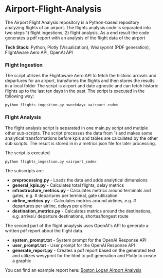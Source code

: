 # Airport-Flight-Analysis

The Airport Flight Analysis repository is a Python-based repository analyzing flights of an airport. 
The flights analysis code is separated into two steps 1) flight ingestions, 2) flight analysis. As a end result the code generates a pdf report with an analysis of the flight data of the airport

**Tech Stack:** Python, Plotly (Visualization), Weasyprint (PDF generation), FlightAware Aero API, OpenAI API 


### Flight Ingestion
The script utilizes the Flightaware Aero API to fetch the historic arrivals and departures for an airport, transforms the flights and then stores the results in a local folder
The script is airport and date agnostic and can fetch historic flights up to the last ten days in the past. 
The script is executed in the following way:
```
python flights_ingestion.py <weekday> <airport_code>
```

### Flight Analysis

The flight analysis script is separated in one main.py script and mutiple other sub-scripts. The script processes the data from 1) and makes some analytical transformations before kpis and tables are calculated by the other sub scripts. The result is stored in in a metrics.json file for later processing. 

The script is executed 
```
python flights_ingestion.py <airport_code>
```

The subscripts are: 
- **preprocessing.py** - Loads the data and adds analytical dimensions 
- **general_kpis.py** - Calculates total flights, delay metrics
- **infrastructure_metrics.py** - Calculates metrics around terminals and gates, e.g. # departures per terminal, gate utilization
- **airline_metrics.py** - Calculates metrics around airlines, e.g. # departures per airline, delays per airline 
- **destination_metrics.py** - Calculates metrics around the destinations, e.g. arrival./ departure destinations, shortes/longest route 

The second part of the flight anaylysis uses OpenAI's API to generate a written pdf report about the flight data. 
- **system_prompt.txt** - System prompt for the OpenAI Response API
- **user_prompt.txt** - User prompt for the OpenAI Response API
- **generate_report.py** - Creates a pdf report based on the generated text and utilizes wesyprint for the html to pdf generation and Plotly to create a graphic

You can find an example report here: [Boston Logan Airport Analysis](https://github.com/markboenigk/Airport-Flight-Analysis/blob/main/airport_report_kbos.pdf)
